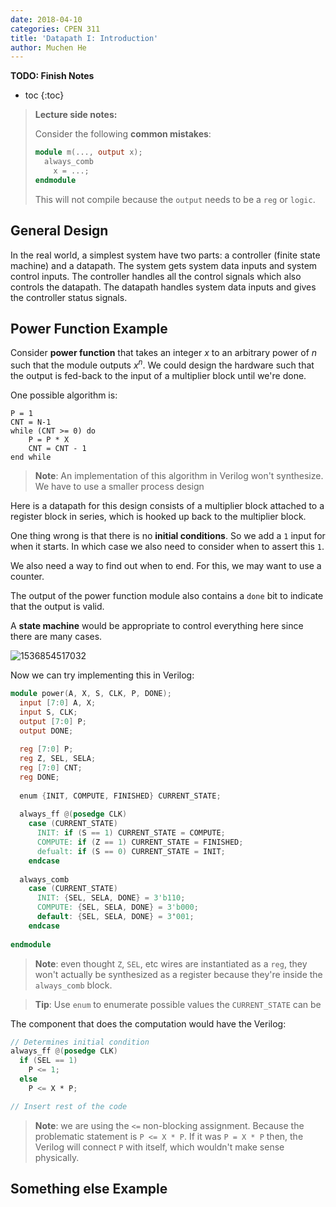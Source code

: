 ```yaml
---
date: 2018-04-10
categories: CPEN 311
title: 'Datapath I: Introduction'
author: Muchen He
---
```


**TODO: Finish Notes**


- toc
{:toc}

> **Lecture side notes:**
>
> Consider the following **common mistakes**:
>
> ```verilog
> module m(..., output x);
>   always_comb
>     x = ...;
> endmodule
> ```
>
> This will not compile because the `output` needs to be a `reg` or `logic`.


## General Design

In the real world, a simplest system have two parts: a controller (finite state machine) and a datapath. The system gets system data inputs and system control inputs. The controller handles all the control signals which also controls the datapath. The datapath handles system data inputs and gives the controller status signals.



## Power Function Example

Consider **power function** that takes an integer $x$ to an arbitrary power of $n$ such that the module outputs $x^n$. We could design the hardware such that the output is fed-back to the input of a multiplier block until we're done.

One possible algorithm is:

```
P = 1
CNT = N-1
while (CNT >= 0) do
	P = P * X
	CNT = CNT - 1
end while
```

> **Note**: An implementation of this algorithm in Verilog won't synthesize. We have to use a smaller process design

Here is a datapath for this design consists of a multiplier block attached to a register block in series, which is hooked up back to the multiplier block. 

One thing wrong is that there is no **initial conditions**. So we add a `1` input for when it starts. In which case we also need to consider when to assert this `1`.

We also need a way to find out when to end. For this, we may want to use a counter.

The output of the power function module also contains a `done` bit to indicate that the output is valid. 

A **state machine** would be appropriate to control everything here since there are many cases.

![1536854517032](assets/1536854517032.png)

Now we can try implementing this in Verilog:

```verilog
module power(A, X, S, CLK, P, DONE);
  input [7:0] A, X;
  input S, CLK;
  output [7:0] P;
  output DONE;
  
  reg [7:0] P;
  reg Z, SEL, SELA;
  reg [7:0] CNT;
  reg DONE;
  
  enum {INIT, COMPUTE, FINISHED} CURRENT_STATE;
  
  always_ff @(posedge CLK)
    case (CURRENT_STATE)
      INIT: if (S == 1) CURRENT_STATE = COMPUTE;
      COMPUTE: if (Z == 1) CURRENT_STATE = FINISHED;
      defualt: if (S == 0) CURRENT_STATE = INIT;
    endcase
  
  always_comb
    case (CURRENT_STATE)
      INIT: {SEL, SELA, DONE} = 3'b110;
      COMPUTE: {SEL, SELA, DONE} = 3'b000;
      default: {SEL, SELA, DONE} = 3'001;
    endcase
  
endmodule
```

> **Note**: even thought `Z`, `SEL`, etc wires are instantiated as a `reg`, they won't actually be synthesized as a register because they're inside the `always_comb` block.

> **Tip**: Use `enum` to enumerate possible values the `CURRENT_STATE` can be

The component that does the computation would have the Verilog:

```verilog
// Determines initial condition
always_ff @(posedge CLK)
  if (SEL == 1)
    P <= 1;
  else
    P <= X * P;

// Insert rest of the code
```

> **Note**: we are using the `<=` non-blocking assignment. Because the problematic statement is `P <= X * P`. If it was `P = X * P` then, the Verilog will connect `P` with itself, which wouldn't make sense physically.



## Something else Example

